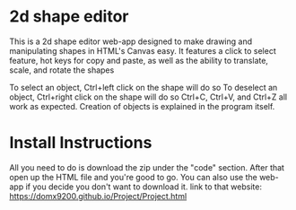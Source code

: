 # 2d shape editor
 This is a 2d shape editor web-app designed to make drawing and manipulating shapes in HTML's Canvas easy. It features a click to select feature, hot keys for copy and paste, as well as the ability to translate, scale, and rotate the shapes

 To select an object, Ctrl+left click on the shape will do so
 To deselect an object, Ctrl+right click on the shape will do so
 Ctrl+C, Ctrl+V, and Ctrl+Z all work as expected.
 Creation of objects is explained in the program itself.
 
# Install Instructions
 All you need to do is download the zip under the "code" section.
 After that open up the HTML file and you're good to go.
 You can also use the web-app if you decide you don't want to download it.
 link to that website: https://domx9200.github.io/Project/Project.html
